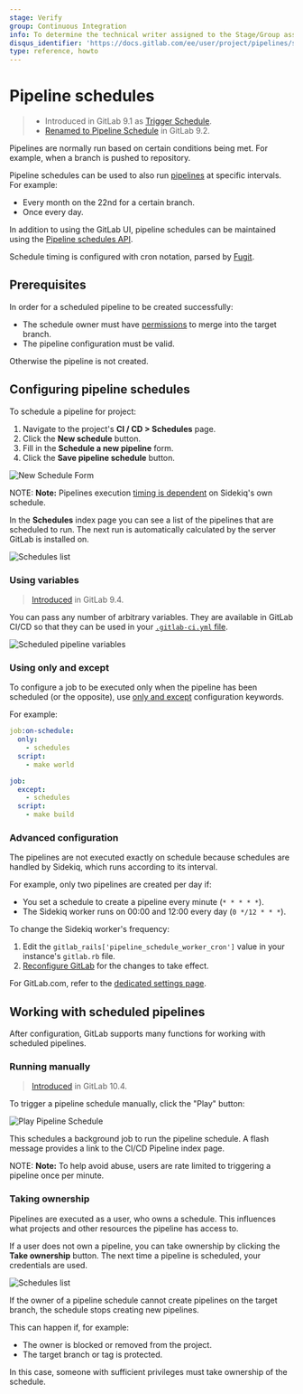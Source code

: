 ```yaml
---
stage: Verify
group: Continuous Integration
info: To determine the technical writer assigned to the Stage/Group associated with this page, see https://about.gitlab.com/handbook/engineering/ux/technical-writing/#assignments
disqus_identifier: 'https://docs.gitlab.com/ee/user/project/pipelines/schedules.html'
type: reference, howto
---
```


# Pipeline schedules

> - Introduced in GitLab 9.1 as [Trigger Schedule](https://gitlab.com/gitlab-org/gitlab-foss/-/merge_requests/10533).
> - [Renamed to Pipeline Schedule](https://gitlab.com/gitlab-org/gitlab-foss/-/merge_requests/10853) in GitLab 9.2.

Pipelines are normally run based on certain conditions being met. For example, when a branch is pushed to repository.

Pipeline schedules can be used to also run [pipelines](index.md) at specific intervals. For example:

- Every month on the 22nd for a certain branch.
- Once every day.

In addition to using the GitLab UI, pipeline schedules can be maintained using the
[Pipeline schedules API](../../api/pipeline_schedules.md).

Schedule timing is configured with cron notation, parsed by [Fugit](https://github.com/floraison/fugit).

## Prerequisites

In order for a scheduled pipeline to be created successfully:

- The schedule owner must have [permissions](../../user/permissions.md) to merge into the target branch.
- The pipeline configuration must be valid.

Otherwise the pipeline is not created.

## Configuring pipeline schedules

To schedule a pipeline for project:

1. Navigate to the project's **CI / CD > Schedules** page.
1. Click the **New schedule** button.
1. Fill in the **Schedule a new pipeline** form.
1. Click the **Save pipeline schedule** button.

![New Schedule Form](img/pipeline_schedules_new_form.png)

NOTE: **Note:**
Pipelines execution [timing is dependent](#advanced-configuration) on Sidekiq's own schedule.

In the **Schedules** index page you can see a list of the pipelines that are
scheduled to run. The next run is automatically calculated by the server GitLab
is installed on.

![Schedules list](img/pipeline_schedules_list.png)

### Using variables

> [Introduced](https://gitlab.com/gitlab-org/gitlab-foss/-/merge_requests/12328) in GitLab 9.4.

You can pass any number of arbitrary variables. They are available in
GitLab CI/CD so that they can be used in your [`.gitlab-ci.yml` file](../../ci/yaml/README.md).

![Scheduled pipeline variables](img/pipeline_schedule_variables.png)

### Using only and except

To configure a job to be executed only when the pipeline has been
scheduled (or the opposite), use
[only and except](../yaml/README.md#onlyexcept-basic) configuration keywords.

For example:

```yaml
job:on-schedule:
  only:
    - schedules
  script:
    - make world

job:
  except:
    - schedules
  script:
    - make build
```

### Advanced configuration

The pipelines are not executed exactly on schedule because schedules are handled by
Sidekiq, which runs according to its interval.

For example, only two pipelines are created per day if:

- You set a schedule to create a pipeline every minute (`* * * * *`).
- The Sidekiq worker runs on 00:00 and 12:00 every day (`0 */12 * * *`).

To change the Sidekiq worker's frequency:

1. Edit the `gitlab_rails['pipeline_schedule_worker_cron']` value in your instance's `gitlab.rb` file.
1. [Reconfigure GitLab](../../administration/restart_gitlab.md#omnibus-gitlab-reconfigure) for the changes to take effect.

For GitLab.com, refer to the [dedicated settings page](../../user/gitlab_com/index.md#gitlab-cicd).

## Working with scheduled pipelines

After configuration, GitLab supports many functions for working with scheduled pipelines.

### Running manually

> [Introduced](https://gitlab.com/gitlab-org/gitlab-foss/-/merge_requests/15700) in GitLab 10.4.

To trigger a pipeline schedule manually, click the "Play" button:

![Play Pipeline Schedule](img/pipeline_schedule_play.png)

This schedules a background job to run the pipeline schedule. A flash
message provides a link to the CI/CD Pipeline index page.

NOTE: **Note:**
To help avoid abuse, users are rate limited to triggering a pipeline once per
minute.

### Taking ownership

Pipelines are executed as a user, who owns a schedule. This influences what projects and other resources the pipeline has access to.

If a user does not own a pipeline, you can take ownership by clicking the **Take ownership** button.
The next time a pipeline is scheduled, your credentials are used.

![Schedules list](img/pipeline_schedules_ownership.png)

If the owner of a pipeline schedule cannot create
pipelines on the target branch, the schedule stops creating new
pipelines.

This can happen if, for example:

- The owner is blocked or removed from the project.
- The target branch or tag is protected.

In this case, someone with sufficient privileges must take ownership of the
schedule.

<!-- ## Troubleshooting

Include any troubleshooting steps that you can foresee. If you know beforehand what issues
one might have when setting this up, or when something is changed, or on upgrading, it's
important to describe those, too. Think of things that may go wrong and include them here.
This is important to minimize requests for support, and to avoid doc comments with
questions that you know someone might ask.

Each scenario can be a third-level heading, e.g. `### Getting error message X`.
If you have none to add when creating a doc, leave this section in place
but commented out to help encourage others to add to it in the future. -->
